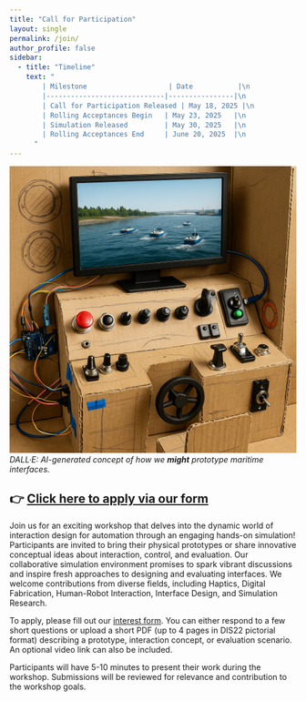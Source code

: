 ```yaml
---
title: "Call for Participation"
layout: single
permalink: /join/
author_profile: false
sidebar:
  - title: "Timeline"
    text: "
        | Milestone                    | Date           |\n
        |-----------------------------|----------------|\n
        | Call for Participation Released | May 18, 2025 |\n
        | Rolling Acceptances Begin   | May 23, 2025   |\n
        | Simulation Released         | May 30, 2025   |\n
        | Rolling Acceptances End     | June 20, 2025  |\n
      "
---
```



![AI-generated interface concept](../assets/images/generatedInterface2.png)
*DALL·E: AI-generated concept of how we **might** prototype maritime interfaces.*


## 👉 [Click here to apply via our form](https://docs.google.com/forms/d/e/1FAIpQLSfBshh-94YoQmFnASepgmsYfz5d4ntSBTZH7LuVcR4dz_7foQ/viewform?usp=header)


Join us for an exciting workshop that delves into the dynamic world of interaction design for automation through an engaging hands-on simulation! Participants are invited to bring their physical prototypes or share innovative conceptual ideas about interaction, control, and evaluation. Our collaborative simulation environment promises to spark vibrant discussions and inspire fresh approaches to designing and evaluating interfaces. We welcome contributions from diverse fields, including Haptics, Digital Fabrication, Human-Robot Interaction, Interface Design, and Simulation Research.


To apply, please fill out our [interest form](https://docs.google.com/forms/d/e/1FAIpQLSfBshh-94YoQmFnASepgmsYfz5d4ntSBTZH7LuVcR4dz_7foQ/viewform?usp=header). You can either respond to a few short questions or upload a short PDF (up to 4 pages in DIS22 pictorial format) describing a prototype, interaction concept, or evaluation scenario. An optional video link can also be included.


Participants will have 5-10 minutes to present their work during the workshop. Submissions will be reviewed for relevance and contribution to the workshop goals.
